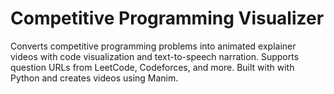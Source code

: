 # Competitive Programming Visualizer
Converts competitive programming problems into animated explainer videos with code visualization and text-to-speech narration. Supports question URLs from LeetCode, Codeforces, and more. Built with with Python and creates videos using Manim.
